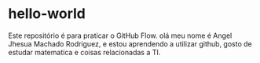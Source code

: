 # hello-world
Este repositório é para praticar o GitHub Flow.
olá meu nome é Angel Jhesua Machado Rodriguez, e estou aprendendo a utilizar github, gosto de estudar matematica e coisas relacionadas a TI.
